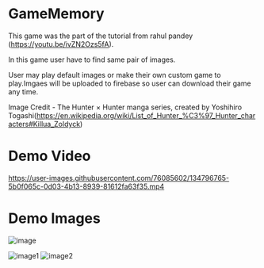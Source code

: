 # GameMemory
This game was the part of the tutorial from rahul pandey (https://youtu.be/ivZN2Ozs5fA).

In this game user have to find same pair of images. 

User may play default images or make their own custom game to play.Imgaes will be uploaded to firebase so user can download their game any time.


Image Credit - The Hunter × Hunter manga series, created by Yoshihiro Togashi(https://en.wikipedia.org/wiki/List_of_Hunter_%C3%97_Hunter_characters#Killua_Zoldyck)



# Demo Video

https://user-images.githubusercontent.com/76085602/134796765-5b0f065c-0d03-4b13-8939-81612fa63f35.mp4

# Demo Images
![image](https://user-images.githubusercontent.com/76085602/134795690-38a78b93-7048-46bb-b540-da6fdf940227.png)

![image1](https://user-images.githubusercontent.com/76085602/134796384-0901e843-fed9-494c-9360-4953c4f92703.jpeg)
![image2](https://user-images.githubusercontent.com/76085602/134796398-5689cfe2-1022-4122-a797-4d43d3607524.jpeg)





